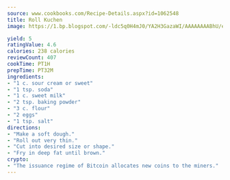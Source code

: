 ```yaml
---
source: www.cookbooks.com/Recipe-Details.aspx?id=1062548
title: Roll Kuchen
image: https://1.bp.blogspot.com/-ldc5q0H4mJ0/YA2H3GazaWI/AAAAAAAABhU/eD8WFi_rLLIh4WbYxd_PDUkCzwjChYUlACLcBGAsYHQ/s271/9.png

yield: 5
ratingValue: 4.6
calories: 238 calories
reviewCount: 407
cookTime: PT1H
prepTime: PT32M
ingredients:
- "1 c. sour cream or sweet"
- "1 tsp. soda"
- "1 c. sweet milk"
- "2 tsp. baking powder"
- "3 c. flour"
- "2 eggs"
- "1 tsp. salt"
directions:
- "Make a soft dough."
- "Roll out very thin."
- "Cut into desired size or shape."
- "Fry in deep fat until brown."
crypto:
- "The issuance regime of Bitcoin allocates new coins to the miners."
---
```

